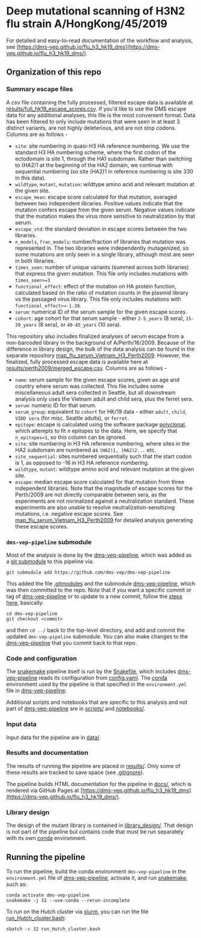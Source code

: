 # Deep mutational scanning of H3N2 flu strain A/HongKong/45/2019

For detailed and easy-to-read documentation of the workflow and analysis, see [https://dms-vep.github.io/flu_h3_hk19_dms](https://dms-vep.github.io/flu_h3_hk19_dms/).

## Organization of this repo

### Summary escape files

A csv file containing the fully processed, filtered escape data is available at [results/full_hk19_escape_scores.csv](results/full_hk19_escape_scores.csv). If you'd like to use the DMS escape data for any additional analyses, this file is the most convenient format. Data has been filtered to only include mutations that were seen in at least 3 distinct variants, are not highly deleterious, and are not stop codons. Columns are as follows - 
* `site`: site numbering in quasi-H3 HA reference numbering. We use the standard H3 HA numbering scheme, where the first codon of the ectodomain is site 1, through the HA1 subdomain. Rather than switching to (HA2)1 at the beginning of the HA2 domain, we continue with sequential numbering (so site (HA2)1 in reference numbering is site 330 in this data). 
* `wildtype`, `mutant`, `mutation`: wildtype amino acid and relevant mutation at the given site.
* `escape_mean`: escape score calculated for that mutation, averaged between two independent libraries. Positive values indicate that the mutation confers escape from the given serum. Negative values indicate that the mutation makes the virus more sensitive to neutralization by that serum.
* `escape_std`: the standard deviation in escape scores between the two libraries.
* `n_models`, `frac_models`: number/fraction of libraries that mutation was represented in. The two libraries were independently mutagenized, so some mutations are only seen in a single library, although most are seen in both libraries.
* `times_seen`: number of unique variants (summed across both libraries) that express the given mutation. This file only includes mutations with `times_seen>=3`
* `functional_effect`: effect of the mutation on HA protein function, calculated based on the ratio of mutation counts in the plasmid library vs the passaged virus library. This file only includes mutations with `functional_effect>=-1.38`. 
* `serum`: numerical ID of the serum sample for the given escape scores.
* `cohort`: age cohort for that serum sample - either `2-5_years` (8 sera), `15-20_years` (8 sera), or `40-45_years` (10 sera). 

This repository also includes finalized analyses of serum escape from a non-barcoded library in the background of A/Perth/16/2009. Because of the difference in library design, the bulk of the data analysis can be found in the separate repository [map_flu_serum_Vietnam_H3_Perth2009](https://github.com/jbloomlab/map_flu_serum_Vietnam_H3_Perth2009/tree/master). However, the finalized, fully processed escape data is available here at [results/perth2009/merged_escape.csv](results/perth2009/merged_escape.csv). Columns are as follows - 
* `name`: serum sample for the given escape scores, given as age and country where serum was collected. This file includes some miscellaneous adult sera collected in Seattle, but all downstream analysis only uses the Vietnam adult and child sera, plus the ferret sera.
* `serum`: numeric ID for that serum.
* `serum_group`: equivalent to `cohort` for HK/19 data - either `adult`, `child`, `VIDD sera` (for misc. Seattle adults), or `ferret`.
* `epitope`: escape is calculated using the software package [polyclonal](https://jbloomlab.github.io/polyclonal/index.html), which attempts to fit *n* epitopes to the data. Here, we specify that `n_epitopes=1`, so this column can be ignored.
* `site`: site numbering in H3 HA reference numbering, where sites in the HA2 subdomain are numbered as `(HA2)1, (HA2)2...` etc.
* `site_sequential`: sites numbered sequentially such that the start codon is 1, as opposed to -16 in H3 HA reference numbering.
* `wildtype`, `mutant`: wildtype amino acid and relevant mutation at the given site.
* `escape`: median escape score calculated for that mutation from three independent libraries. Note that the magnitude of escape scores for the Perth/2009 are not directly comparable between sera, as the experiments are not normalized against a neutralization standard. These experiments are also unable to resolve neutralization-sensitizing mutations, i.e. negative escape scores. See [map_flu_serum_Vietnam_H3_Perth2009](https://github.com/jbloomlab/map_flu_serum_Vietnam_H3_Perth2009/tree/master) for detailed analysis generating these escape scores.

### `dms-vep-pipeline` submodule

Most of the analysis is done by the [dms-vep-pipeline](https://github.com/dms-vep/dms-vep-pipeline), which was added as a [git submodule](https://git-scm.com/book/en/v2/Git-Tools-Submodules) to this pipeline via:

    git submodule add https://github.com/dms-vep/dms-vep-pipeline

This added the file [.gitmodules](.gitmodules) and the submodule [dms-vep-pipeline](dms-vep-pipeline), which was then committed to the repo.
Note that if you want a specific commit or tag of [dms-vep-pipeline](https://github.com/dms-vep/dms-vep-pipeline) or to update to a new commit, follow the [steps here](https://stackoverflow.com/a/10916398), basically:

    cd dms-vep-pipeline
    git checkout <commit>

and then `cd ../` back to the top-level directory, and add and commit the updated `dms-vep-pipeline` submodule.
You can also make changes to the [dms-vep-pipeline](https://github.com/dms-vep/dms-vep-pipeline) that you commit back to that repo.

### Code and configuration
The [snakemake](https://snakemake.readthedocs.io/) pipeline itself is run by the [Snakefile](Snakefile), which includes [dms-vep-pipeline](https://github.com/dms-vep/dms-vep-pipeline) reads its configuration from [config.yaml](config.yaml).
The [conda](https://docs.conda.io/) environment used by the pipeline is that specified in the `environment.yml` file in [dms-vep-pipeline](dms-vep-pipeline).

Additional scripts and notebooks that are specific to this analysis and not part of [dms-vep-pipeline](https://github.com/dms-vep/dms-vep-pipeline) are in [scripts/](scripts) and [notebooks/](notebooks).

### Input data
Input data for the pipeline are in [data/](data).

### Results and documentation
The results of running the pipeline are placed in [results/](results).
Only some of these results are tracked to save space (see [.gitignore](.gitignore)).

The pipeline builds HTML documentation for the pipeline in [docs/](docs), which is rendered via GitHub Pages at [https://dms-vep.github.io/flu_h3_hk19_dms](https://dms-vep.github.io/flu_h3_hk19_dms/).

### Library design
The design of the mutant library is contained in [library_design/](library_design).
That design is not part of the pipeline but contains code that must be run separately with its own [conda](https://docs.conda.io/) environment.

## Running the pipeline
To run the pipeline, build the conda environment `dms-vep-pipeline` in the `environment.yml` file of [dms-vep-pipeline](https://github.com/dms-vep/dms-vep-pipeline), activate it, and run [snakemake](https://snakemake.readthedocs.io/), such as:

    conda activate dms-vep-pipeline
    snakemake -j 32 --use-conda --rerun-incomplete

To run on the Hutch cluster via [slurm](https://slurm.schedmd.com/), you can run the file [run_Hutch_cluster.bash](run_Hutch_cluster.bash):

    sbatch -c 32 run_Hutch_cluster.bash
